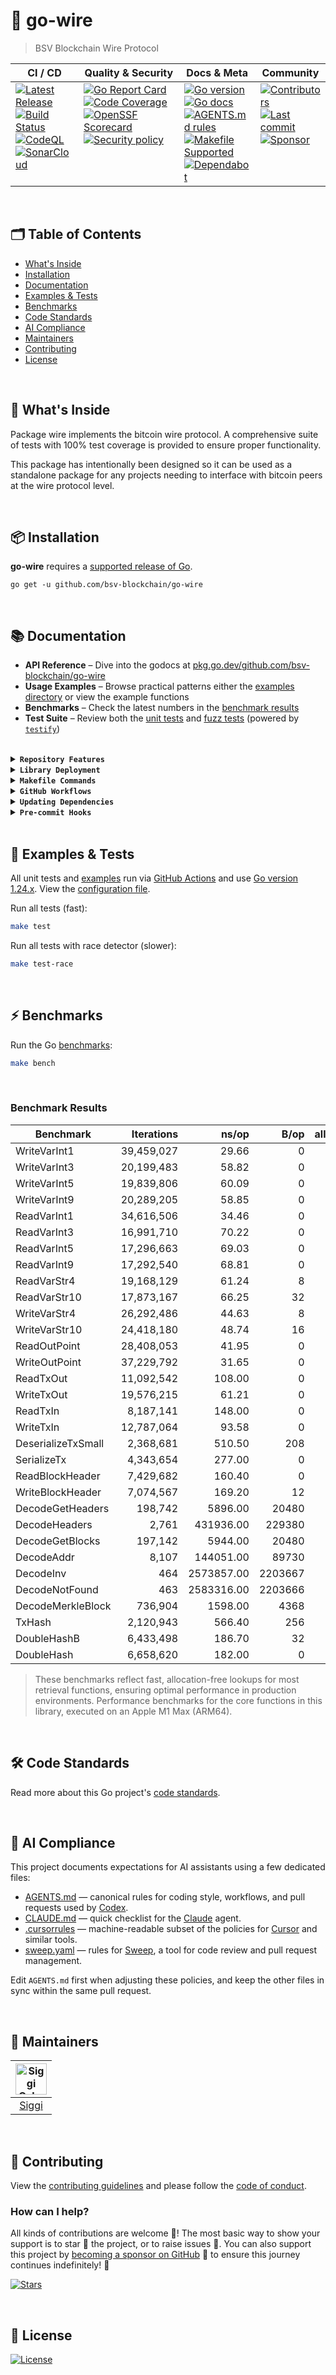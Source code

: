 # 🚀 go-wire
> BSV Blockchain Wire Protocol

<table>
  <thead>
    <tr>
      <th>CI&nbsp;/&nbsp;CD</th>
      <th>Quality&nbsp;&amp;&nbsp;Security</th>
      <th>Docs&nbsp;&amp;&nbsp;Meta</th>
      <th>Community</th>
    </tr>
  </thead>
  <tbody>
    <tr>
      <td valign="top" align="left">
        <a href="https://github.com/bsv-blockchain/go-wire/releases">
          <img src="https://img.shields.io/github/release-pre/bsv-blockchain/go-wire?logo=github&style=flat" alt="Latest Release">
        </a><br/>
        <a href="https://github.com/bsv-blockchain/go-wire/actions">
          <img src="https://img.shields.io/github/actions/workflow/status/bsv-blockchain/go-wire/fortress.yml?branch=master&logo=github&style=flat" alt="Build Status">
        </a><br/>
		<a href="https://github.com/bsv-blockchain/go-wire/actions">
          <img src="https://github.com/bsv-blockchain/go-wire/actions/workflows/codeql-analysis.yml/badge.svg?style=flat" alt="CodeQL">
        </a><br/>
		<a href="https://sonarcloud.io/project/overview?id=bsv-blockchain_go-wire">
          <img src="https://sonarcloud.io/api/project_badges/measure?project=bsv-blockchain_go-wire&metric=alert_status&style-flat" alt="SonarCloud">
        </a>
      </td>
      <td valign="top" align="left">
        <a href="https://goreportcard.com/report/github.com/bsv-blockchain/go-wire">
          <img src="https://goreportcard.com/badge/github.com/bsv-blockchain/go-wire?style=flat" alt="Go Report Card">
        </a><br/>
		<a href="https://codecov.io/gh/bsv-blockchain/go-wire/tree/master">
          <img src="https://codecov.io/gh/bsv-blockchain/go-wire/branch/master/graph/badge.svg?style=flat" alt="Code Coverage">
        </a><br/>
		<a href="https://scorecard.dev/viewer/?uri=github.com/bsv-blockchain/go-wire">
          <img src="https://api.scorecard.dev/projects/github.com/bsv-blockchain/go-wire/badge?logo=springsecurity&logoColor=white" alt="OpenSSF Scorecard">
        </a><br/>
		<a href=".github/SECURITY.md">
          <img src="https://img.shields.io/badge/security-policy-blue?style=flat&logo=springsecurity&logoColor=white" alt="Security policy">
        </a>
      </td>
      <td valign="top" align="left">
        <a href="https://golang.org/">
          <img src="https://img.shields.io/github/go-mod/go-version/bsv-blockchain/go-wire?style=flat" alt="Go version">
        </a><br/>
        <a href="https://pkg.go.dev/github.com/bsv-blockchain/go-wire?tab=doc">
          <img src="https://pkg.go.dev/badge/github.com/bsv-blockchain/go-wire.svg?style=flat" alt="Go docs">
        </a><br/>
        <a href=".github/AGENTS.md">
          <img src="https://img.shields.io/badge/AGENTS.md-found-40b814?style=flat&logo=openai" alt="AGENTS.md rules">
        </a><br/>
        <a href="Makefile">
          <img src="https://img.shields.io/badge/Makefile-supported-brightgreen?style=flat&logo=probot&logoColor=white" alt="Makefile Supported">
        </a><br/>
		<a href=".github/dependabot.yml">
          <img src="https://img.shields.io/badge/dependencies-automatic-blue?logo=dependabot&style=flat" alt="Dependabot">
        </a>
      </td>
      <td valign="top" align="left">
        <a href="https://github.com/bsv-blockchain/go-wire/graphs/contributors">
          <img src="https://img.shields.io/github/contributors/bsv-blockchain/go-wire?style=flat&logo=contentful&logoColor=white" alt="Contributors">
        </a><br/>
		<a href="https://github.com/bsv-blockchain/go-wire/commits/master">
		  <img src="https://img.shields.io/github/last-commit/bsv-blockchain/go-wire?style=flat&logo=clockify&logoColor=white" alt="Last commit">
		</a><br/>
        <a href="https://github.com/sponsors/bsv-blockchain">
          <img src="https://img.shields.io/badge/sponsor-BSV-181717.svg?logo=github&style=flat" alt="Sponsor">
        </a>
      </td>
    </tr>
  </tbody>
</table>

<br/>

## 🗂️ Table of Contents
* [What's Inside](#-whats-inside)
* [Installation](#-installation)
* [Documentation](#-documentation)
* [Examples & Tests](#-examples--tests)
* [Benchmarks](#-benchmarks)
* [Code Standards](#-code-standards)
* [AI Compliance](#-ai-compliance)
* [Maintainers](#-maintainers)
* [Contributing](#-contributing)
* [License](#-license)

<br/>

## 🧩 What's Inside
Package wire implements the bitcoin wire protocol.  A comprehensive suite of
tests with 100% test coverage is provided to ensure proper functionality.

This package has intentionally been designed so it can be used as a standalone
package for any projects needing to interface with bitcoin peers at the wire
protocol level.

<br/>

## 📦 Installation

**go-wire** requires a [supported release of Go](https://golang.org/doc/devel/release.html#policy).
```shell script
go get -u github.com/bsv-blockchain/go-wire
```

<br/>

## 📚 Documentation

- **API Reference** – Dive into the godocs at [pkg.go.dev/github.com/bsv-blockchain/go-wire](https://pkg.go.dev/github.com/bsv-blockchain/go-wire)
- **Usage Examples** – Browse practical patterns either the [examples directory](examples) or view the example functions
- **Benchmarks** – Check the latest numbers in the [benchmark results](#benchmark-results)
- **Test Suite** – Review both the [unit tests](common_test.go) and [fuzz tests](wire_fuzz_test.go) (powered by [`testify`](https://github.com/stretchr/testify))

<br/>

<details>
<summary><strong><code>Repository Features</code></strong></summary>
<br/>

* **Continuous Integration on Autopilot** with [GitHub Actions](https://github.com/features/actions) – every push is built, tested, and reported in minutes.
* **Pull‑Request Flow That Merges Itself** thanks to [auto‑merge](.github/workflows/auto-merge-on-approval.yml) and hands‑free [Dependabot auto‑merge](.github/workflows/dependabot-auto-merge.yml).
* **One‑Command Builds** powered by battle‑tested [Make](https://www.gnu.org/software/make) targets for linting, testing, releases, and more.
* **First‑Class Dependency Management** using native [Go Modules](https://github.com/golang/go/wiki/Modules).
* **Uniform Code Style** via [gofumpt](https://github.com/mvdan/gofumpt) plus zero‑noise linting with [golangci‑lint](https://github.com/golangci/golangci-lint).
* **Confidence‑Boosting Tests** with [testify](https://github.com/stretchr/testify), the Go [race detector](https://blog.golang.org/race-detector), crystal‑clear [HTML coverage](https://blog.golang.org/cover) snapshots, and automatic uploads to [Codecov](https://codecov.io/).
* **Hands‑Free Releases** delivered by [GoReleaser](https://github.com/goreleaser/goreleaser) whenever you create a [new Tag](https://git-scm.com/book/en/v2/Git-Basics-Tagging).
* **Relentless Dependency & Vulnerability Scans** via [Dependabot](https://dependabot.com), [Nancy](https://github.com/sonatype-nexus-community/nancy), and [govulncheck](https://pkg.go.dev/golang.org/x/vuln/cmd/govulncheck).
* **Security Posture by Default** with [CodeQL](https://docs.github.com/en/github/finding-security-vulnerabilities-and-errors-in-your-code/about-code-scanning), [OpenSSF Scorecard](https://openssf.org), and secret‑leak detection via [gitleaks](https://github.com/gitleaks/gitleaks).
* **Automatic Syndication** to [pkg.go.dev](https://pkg.go.dev/) on every release for instant godoc visibility.
* **Polished Community Experience** using rich templates for [Issues & PRs](https://docs.github.com/en/communities/using-templates-to-encourage-useful-issues-and-pull-requests/configuring-issue-templates-for-your-repository).
* **All the Right Meta Files** (`LICENSE`, `CONTRIBUTING.md`, `CODE_OF_CONDUCT.md`, `SUPPORT.md`, `SECURITY.md`) pre‑filled and ready.
* **Code Ownership** clarified through a [CODEOWNERS](.github/CODEOWNERS) file, keeping reviews fast and focused.
* **Zero‑Noise Dev Environments** with tuned editor settings (`.editorconfig`) plus curated *ignore* files for [VS Code](.editorconfig), [Docker](.dockerignore), and [Git](.gitignore).
* **Label Sync Magic**: your repo labels stay in lock‑step with [.github/labels.yml](.github/labels.yml).
* **Friendly First PR Workflow** – newcomers get a warm welcome thanks to a dedicated [workflow](.github/workflows/pull-request-management.yml).
* **Standards‑Compliant Docs** adhering to the [standard‑readme](https://github.com/RichardLitt/standard-readme/blob/master/spec.md) spec.
* **Instant Cloud Workspaces** via [Gitpod](https://gitpod.io/) – spin up a fully configured dev environment with automatic linting and tests.
* **Out‑of‑the‑Box VS Code Happiness** with a preconfigured [Go](https://code.visualstudio.com/docs/languages/go) workspace and [`.vscode`](.vscode) folder with all the right settings.
* **Optional Release Broadcasts** to your community via [Slack](https://slack.com), [Discord](https://discord.com), or [Twitter](https://twitter.com) – plug in your webhook.
* **AI Compliance Playbook** – machine‑readable guidelines ([AGENTS.md](.github/AGENTS.md), [CLAUDE.md](.github/CLAUDE.md), [.cursorrules](.cursorrules), [sweep.yaml](.github/sweep.yaml)) keep ChatGPT, Claude, Cursor & Sweep aligned with your repo’s rules.
* **Pre-commit Hooks for Consistency** powered by [pre-commit](https://pre-commit.com) and the [.pre-commit-config.yaml](.pre-commit-config.yaml) file—run the same formatting, linting, and tests before every commit, just like CI.
* **Automated Hook Updates** keep the [.pre-commit-config.yaml](.pre-commit-config.yaml) current via a weekly [workflow](.github/workflows/update-pre-commit-hooks.yml).
* **DevContainers for Instant Onboarding** – Launch a ready-to-code environment in seconds with [VS Code DevContainers](https://containers.dev/) and the included [.devcontainer.json](.devcontainer.json) config.
</details>

<details>
<summary><strong><code>Library Deployment</code></strong></summary>
<br/>

This project uses [goreleaser](https://github.com/goreleaser/goreleaser) for streamlined binary and library deployment to GitHub. To get started, install it via:

```bash
brew install goreleaser
```

The release process is defined in the [.goreleaser.yml](.goreleaser.yml) configuration file.

To generate a snapshot (non-versioned) release for testing purposes, run:

```bash
make release-snap
```

Then create and push a new Git tag using:

```bash
make tag version=x.y.z
```

This process ensures consistent, repeatable releases with properly versioned artifacts and citation metadata.

</details>

<details>
<summary><strong><code>Makefile Commands</code></strong></summary>
<br/>

View all `makefile` commands

```bash script
make help
```

List of all current commands:

<!-- make-help-start -->
```text
bench                 ## Run all benchmarks in the Go application
build-go              ## Build the Go application (locally)
citation              ## Update version in CITATION.cff (use version=X.Y.Z)
clean-mods            ## Remove all the Go mod cache
coverage              ## Show test coverage
diff                  ## Show git diff and fail if uncommitted changes exist
fumpt                 ## Run fumpt to format Go code
generate              ## Run go generate in the base of the repo
godocs                ## Trigger GoDocs tag sync
govulncheck-install   ## Install govulncheck (pass VERSION= to override)
govulncheck           ## Scan for vulnerabilities
help                  ## Display this help message
install-go            ## Install using go install with specific version
install-releaser      ## Install GoReleaser
install-stdlib        ## Install the Go standard library for the host platform
install-template      ## Kick-start a fresh copy of go-template (run once!)
install               ## Install the application binary
lint-version          ## Show the golangci-lint version
lint                  ## Run the golangci-lint application (install if not found)
loc                   ## Total lines of code table
mod-download          ## Download Go module dependencies
mod-tidy              ## Clean up go.mod and go.sum
pre-build             ## Pre-build all packages to warm cache
release-snap          ## Build snapshot binaries
release-test          ## Run release dry-run (no publish)
release               ## Run production release (requires github_token)
tag-remove            ## Remove local and remote tag (use version=X.Y.Z)
tag-update            ## Force-update tag to current commit (use version=X.Y.Z)
tag                   ## Create and push a new tag (use version=X.Y.Z)
test-ci-no-race       ## CI test suite without race detector
test-ci               ## CI test runs tests with race detection and coverage (no lint - handled separately)
test-cover-race       ## Runs unit tests with race detector and outputs coverage
test-cover            ## Unit tests with coverage (no race)
test-fuzz             ## Run fuzz tests only (no unit tests)
test-no-lint          ## Run only tests (no lint)
test-parallel         ## Run tests in parallel (faster for large repos)
test-race             ## Unit tests with race detector (no coverage)
test-short            ## Run tests excluding integration tests (no lint)
test                  ## Default testing uses lint + unit tests (fast)
uninstall             ## Uninstall the Go binary
update-linter         ## Upgrade golangci-lint (macOS only)
update-releaser       ## Reinstall GoReleaser
update                ## Update dependencies
vet-parallel          ## Run go vet in parallel (faster for large repos)
vet                   ## Run go vet only on your module packages
```
<!-- make-help-end -->

</details>

<details>
<summary><strong><code>GitHub Workflows</code></strong></summary>
<br/>


### 🎛️ The Workflow Control Center

All GitHub Actions workflows in this repository are powered by a single configuration file: [**.env.shared**](.github/.env.shared) – your one-stop shop for tweaking CI/CD behavior without touching a single YAML file! 🎯

This magical file controls everything from:
- **🚀 Go version matrix** (test on multiple versions or just one)
- **🏃 Runner selection** (Ubuntu or macOS, your wallet decides)
- **🔬 Feature toggles** (coverage, fuzzing, linting, race detection)
- **🛡️ Security tool versions** (gitleaks, nancy, govulncheck)
- **🤖 Auto-merge behaviors** (how aggressive should the bots be?)
- **🏷️ PR management rules** (size labels, auto-assignment, welcome messages)

> **Pro tip:** Want to disable code coverage? Just flip `ENABLE_CODE_COVERAGE=false` in [.env.shared](.github/.env.shared) and push. No YAML archaeology required!

<br/>

| Workflow Name                                                                      | Description                                                                                                            |
|------------------------------------------------------------------------------------|------------------------------------------------------------------------------------------------------------------------|
| [auto-merge-on-approval.yml](.github/workflows/auto-merge-on-approval.yml)         | Automatically merges PRs after approval and all required checks, following strict rules.                               |
| [codeql.yml](.github/workflows/codeql-analysis.yml)                                | Analyzes code for security vulnerabilities using [GitHub CodeQL](https://codeql.github.com/).                          |
| [dependabot-auto-merge.yml](.github/workflows/dependabot-auto-merge.yml)           | Automatically merges [Dependabot](https://github.com/dependabot) PRs that meet all requirements.                       |
| [fortress.yml](.github/workflows/fortress.yml)                                     | Runs the GoFortress security and testing workflow, including linting, testing, releasing, and vulnerability checks.    |
| [pull-request-management.yml](.github/workflows/pull-request-management.yml)       | Labels PRs by branch prefix, assigns a default user if none is assigned, and welcomes new contributors with a comment. |
| [scorecard.yml](.github/workflows/scorecard.yml)                                   | Runs [OpenSSF](https://openssf.org/) Scorecard to assess supply chain security.                                        |
| [stale.yml](.github/workflows/stale-check.yml)                                     | Warns about (and optionally closes) inactive issues and PRs on a schedule or manual trigger.                           |
| [sync-labels.yml](.github/workflows/sync-labels.yml)                               | Keeps GitHub labels in sync with the declarative manifest at [`.github/labels.yml`](./.github/labels.yml).             |
| [update-python-dependencies.yml](.github/workflows/update-python-dependencies.yml) | Updates Python dependencies for pre-commit hooks in the repository.                                                    |
| [update-pre-commit-hooks.yml](.github/workflows/update-pre-commit-hooks.yml)       | Automatically update versions for [pre-commit](https://pre-commit.com/) hooks                                          |

</details>

<details>
<summary><strong><code>Updating Dependencies</code></strong></summary>
<br/>

To update all dependencies (Go modules, linters, and related tools), run:

```bash
make update
```

This command ensures all dependencies are brought up to date in a single step, including Go modules and any tools managed by the Makefile. It is the recommended way to keep your development environment and CI in sync with the latest versions.

</details>

<details>
<summary><strong><code>Pre-commit Hooks</code></strong></summary>
<br/>

Set up the optional [pre-commit](https://pre-commit.com) hooks to run the same formatting, linting, and tests defined in [AGENTS.md](.github/AGENTS.md) before every commit:

```bash
pip install pre-commit
pre-commit install
```

The hooks are configured in [.pre-commit-config.yaml](.pre-commit-config.yaml) and mirror the CI pipeline.

</details>

<br/>

## 🧪 Examples & Tests

All unit tests and [examples](examples) run via [GitHub Actions](https://github.com/bsv-blockchain/go-bt/actions) and use [Go version 1.24.x](https://go.dev/doc/go1.24). View the [configuration file](.github/workflows/fortress.yml).

Run all tests (fast):

```bash script
make test
```

Run all tests with race detector (slower):
```bash script
make test-race
```

<br/>

## ⚡ Benchmarks

Run the Go [benchmarks](wire_benchmark_test.go):

```bash script
make bench
```

<br/>

### Benchmark Results

| Benchmark          | Iterations |      ns/op |    B/op | allocs/op |
|--------------------|-----------:|-----------:|--------:|----------:|
| WriteVarInt1       | 39,459,027 |      29.66 |       0 |         0 |
| WriteVarInt3       | 20,199,483 |      58.82 |       0 |         0 |
| WriteVarInt5       | 19,839,806 |      60.09 |       0 |         0 |
| WriteVarInt9       | 20,289,205 |      58.85 |       0 |         0 |
| ReadVarInt1        | 34,616,506 |      34.46 |       0 |         0 |
| ReadVarInt3        | 16,991,710 |      70.22 |       0 |         0 |
| ReadVarInt5        | 17,296,663 |      69.03 |       0 |         0 |
| ReadVarInt9        | 17,292,540 |      68.81 |       0 |         0 |
| ReadVarStr4        | 19,168,129 |      61.24 |       8 |         2 |
| ReadVarStr10       | 17,873,167 |      66.25 |      32 |         2 |
| WriteVarStr4       | 26,292,486 |      44.63 |       8 |         1 |
| WriteVarStr10      | 24,418,180 |      48.74 |      16 |         1 |
| ReadOutPoint       | 28,408,053 |      41.95 |       0 |         0 |
| WriteOutPoint      | 37,229,792 |      31.65 |       0 |         0 |
| ReadTxOut          | 11,092,542 |     108.00 |       0 |         0 |
| WriteTxOut         | 19,576,215 |      61.21 |       0 |         0 |
| ReadTxIn           |  8,187,141 |     148.00 |       0 |         0 |
| WriteTxIn          | 12,787,064 |      93.58 |       0 |         0 |
| DeserializeTxSmall |  2,368,681 |     510.50 |     208 |         5 |
| SerializeTx        |  4,343,654 |     277.00 |       0 |         0 |
| ReadBlockHeader    |  7,429,682 |     160.40 |       0 |         0 |
| WriteBlockHeader   |  7,074,567 |     169.20 |      12 |         3 |
| DecodeGetHeaders   |    198,742 |    5896.00 |   20480 |         2 |
| DecodeHeaders      |      2,761 |  431936.00 |  229380 |         2 |
| DecodeGetBlocks    |    197,142 |    5944.00 |   20480 |         2 |
| DecodeAddr         |      8,107 |  144051.00 |   89730 |      1002 |
| DecodeInv          |        464 | 2573857.00 | 2203667 |         2 |
| DecodeNotFound     |        463 | 2583316.00 | 2203666 |         2 |
| DecodeMerkleBlock  |    736,904 |    1598.00 |    4368 |         3 |
| TxHash             |  2,120,943 |     566.40 |     256 |         2 |
| DoubleHashB        |  6,433,498 |     186.70 |      32 |         1 |
| DoubleHash         |  6,658,620 |     182.00 |       0 |         0 |

> These benchmarks reflect fast, allocation-free lookups for most retrieval functions, ensuring optimal performance in production environments.
> Performance benchmarks for the core functions in this library, executed on an Apple M1 Max (ARM64).

<br/>

## 🛠️ Code Standards
Read more about this Go project's [code standards](.github/CODE_STANDARDS.md).

<br/>

## 🤖 AI Compliance
This project documents expectations for AI assistants using a few dedicated files:

- [AGENTS.md](.github/AGENTS.md) — canonical rules for coding style, workflows, and pull requests used by [Codex](https://chatgpt.com/codex).
- [CLAUDE.md](.github/CLAUDE.md) — quick checklist for the [Claude](https://www.anthropic.com/product) agent.
- [.cursorrules](.cursorrules) — machine-readable subset of the policies for [Cursor](https://www.cursor.so/) and similar tools.
- [sweep.yaml](.github/sweep.yaml) — rules for [Sweep](https://github.com/sweepai/sweep), a tool for code review and pull request management.

Edit `AGENTS.md` first when adjusting these policies, and keep the other files in sync within the same pull request.

<br/>

## 👥 Maintainers
| [<img src="https://github.com/icellan.png" height="50" alt="Siggi Oskarsson" />](https://github.com/icellan) |
|:------------------------------------------------------------------------------------------------------------:|
|                                     [Siggi](https://github.com/icellan)                                      |

<br/>

## 🤝 Contributing
View the [contributing guidelines](.github/CONTRIBUTING.md) and please follow the [code of conduct](.github/CODE_OF_CONDUCT.md).

### How can I help?
All kinds of contributions are welcome :raised_hands:!
The most basic way to show your support is to star :star2: the project, or to raise issues :speech_balloon:.
You can also support this project by [becoming a sponsor on GitHub](https://github.com/sponsors/bsv-blockchain) :clap: to ensure this journey continues indefinitely! :rocket:

[![Stars](https://img.shields.io/github/stars/bsv-blockchain/go-wire?label=Please%20like%20us&style=social&v=1)](https://github.com/bsv-blockchain/go-wire/stargazers)

<br/>

## 📝 License

[![License](https://img.shields.io/github/license/bsv-blockchain/go-wire.svg?style=flat&v=1)](LICENSE)
